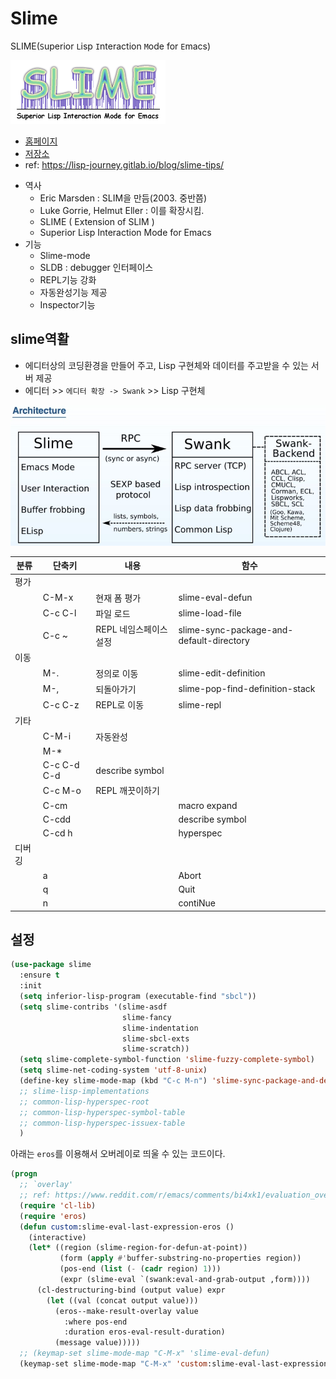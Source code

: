 # Slime

SLIME(`S`uperior `L`isp `I`nteraction `M`ode for `E`macs)

![](../res/slime.png)


- [홈페이지](https://slime.common-lisp.dev/)
- [저장소](https://github.com/slime/slime)
- ref: <https://lisp-journey.gitlab.io/blog/slime-tips/>


* 역사
  - Eric Marsden : SLIM을 만듬(2003. 중반쯤)
  - Luke Gorrie, Helmut Eller : 이를 확장시킴.
  - SLIME ( Extension of SLIM )
  - Superior Lisp Interaction Mode for Emacs
* 기능
  - Slime-mode
  - SLDB : debugger 인터페이스
  - REPL기능 강화
  - 자동완성기능 제공
  - Inspector기능

## slime역활

* 에디터상의 코딩환경을 만들어 주고, Lisp 구현체와 데이터를 주고받을 수 있는 서버 제공
* 에디터 >> `에디터 확장 -> Swank`  >> Lisp 구현체

![](../res/slime-architecture.jpg)


| 분류   | 단축키      | 내용                   | 함수                                     |
| ------ | ----------- | ---------------------- | ---------------------------------------- |
| 평가   |             |                        |                                          |
|        | C-M-x       | 현재 폼 평가           | slime-eval-defun                         |
|        | C-c C-l     | 파일 로드              | slime-load-file                          |
|        | C-c ~       | REPL 네임스페이스 설정 | slime-sync-package-and-default-directory |
| 이동   |             |                        |                                          |
|        | M-.         | 정의로 이동            | slime-edit-definition                    |
|        | M-,         | 되돌아가기             | slime-pop-find-definition-stack          |
|        | C-c C-z     | REPL로 이동            | slime-repl                               |
| 기타   |             |                        |                                          |
|        | C-M-i       | 자동완성               |                                          |
|        | M-*         |                        |                                          |
|        | C-c C-d C-d | describe symbol        |                                          |
|        | C-c M-o     | REPL 깨끗이하기        |                                          |
|        | C-cm        |                        | macro expand                             |
|        | C-cdd       |                        | describe symbol                          |
|        | C-cd  h     |                        | hyperspec                                |
| 디버깅 |             |                        |                                          |
|        | a           |                        | Abort                                    |
|        | q           |                        | Quit                                     |
|        | n           |                        | contiNue                                 |

## 설정

``` lisp
(use-package slime
  :ensure t
  :init
  (setq inferior-lisp-program (executable-find "sbcl"))
  (setq slime-contribs '(slime-asdf
                         slime-fancy
                         slime-indentation
                         slime-sbcl-exts
                         slime-scratch))
  (setq slime-complete-symbol-function 'slime-fuzzy-complete-symbol)
  (setq slime-net-coding-system 'utf-8-unix)
  (define-key slime-mode-map (kbd "C-c M-n") 'slime-sync-package-and-default-directory)
  ;; slime-lisp-implementations
  ;; common-lisp-hyperspec-root
  ;; common-lisp-hyperspec-symbol-table
  ;; common-lisp-hyperspec-issuex-table
  )
```

아래는 `eros`를 이용해서 오버레이로 띄울 수 있는 코드이다.

``` lisp
(progn
  ;; `overlay'
  ;; ref: https://www.reddit.com/r/emacs/comments/bi4xk1/evaluation_overlays_in_slime_for_common_lisp/
  (require 'cl-lib)
  (require 'eros)
  (defun custom:slime-eval-last-expression-eros ()
    (interactive)
    (let* ((region (slime-region-for-defun-at-point))
           (form (apply #'buffer-substring-no-properties region))
           (pos-end (list (- (cadr region) 1)))
           (expr (slime-eval `(swank:eval-and-grab-output ,form))))
      (cl-destructuring-bind (output value) expr
        (let ((val (concat output value)))
          (eros--make-result-overlay value
            :where pos-end
            :duration eros-eval-result-duration)
          (message value)))))
  ;; (keymap-set slime-mode-map "C-M-x" 'slime-eval-defun)
  (keymap-set slime-mode-map "C-M-x" 'custom:slime-eval-last-expression-eros))

```
